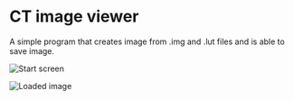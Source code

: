 # CT image viewer
A simple program that creates image from .img and .lut files and is able to save image.

![Start screen](sceenshots/img1.png?raw=true)

![Loaded image](sceenshots/img2.png?raw=true)
